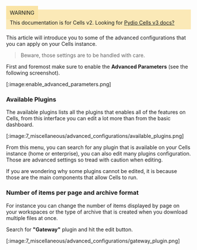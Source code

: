 
<div style="background-color: #fbe9b7;font-size: 14px;">
<span style="background-color: #fae4a6;padding: 10px;">WARNING</span>
<span style="padding: 10px;display: inline-block;">This documentation is for Cells v2. Looking for <a href="https://pydio.com/en/docs/cells/v3/quick-start">Pydio Cells v3 docs?</a></span>
</div>




This article will introduce you to some of the advanced configurations that you can apply on your Cells instance.

> Beware, those settings are to be handled with care.

First and foremost make sure to enable the **Advanced Parameters** (see the following screenshot).

[:image:enable_advanced_parameters.png]

### Available Plugins

The available plugins lists all the plugins that enables all of the features on Cells, from this interface you can edit a lot more than from the basic dashboard.

[:image:7_miscellaneous/advanced_configurations/available_plugins.png]

From this menu, you can search for any plugin that is available on your Cells instance (home or enterprise), you can also edit many plugins configuration.
Those are advanced settings so tread with caution when editing.

If you are wondering why some plugins cannot be edited, it is because those are the main components that allow Cells to run.


### Number of items per page and archive format

For instance you can change the number of items displayed by page on your workspaces or the type of archive that is created when you download multiple files at once.

Search for **"Gateway"** plugin and hit the edit button.

[:image:7_miscellaneous/advanced_configurations/gateway_plugin.png]
